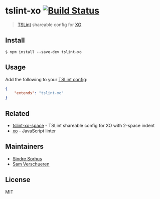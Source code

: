 # tslint-xo [![Build Status](https://travis-ci.org/sindresorhus/tslint-xo.svg?branch=master)](https://travis-ci.org/sindresorhus/tslint-xo)

> [TSLint](https://palantir.github.io/tslint/) shareable config for [XO](https://github.com/sindresorhus/xo)


## Install

```
$ npm install --save-dev tslint-xo
```


## Usage

Add the following to your [TSLint config](https://palantir.github.io/tslint/usage/configuration/):

```json
{
	"extends": "tslint-xo"
}
```


## Related

- [tslint-xo-space](https://github.com/sindresorhus/tslint-xo-space) - TSLint shareable config for XO with 2-space indent
- [xo](https://github.com/sindresorhus/xo) - JavaScript linter


## Maintainers

- [Sindre Sorhus](https://github.com/sindresorhus)
- [Sam Verschueren](https://github.com/SamVerschueren)


## License

MIT

